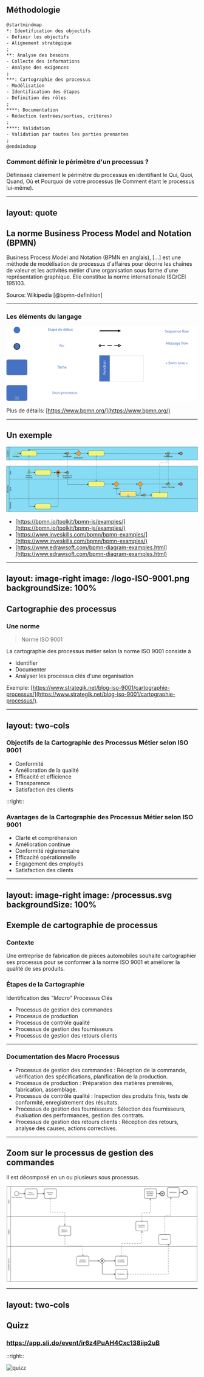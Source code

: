 
## Méthodologie

```plantuml
@startmindmap
*: Identification des objectifs
- Définir les objectifs
- Alignement stratégique
;
**: Analyse des besoins
- Collecte des informations
- Analyse des exigences
;
***: Cartographie des processus
- Modélisation
- Identification des étapes
- Définition des rôles
;
****: Documentation
- Rédaction (entrées/sorties, critères)
;
****: Validation
- Validation par toutes les parties prenantes
;
@endmindmap
```

<!-- 
1. Identification des Objectifs
Définir les objectifs : Clarifiez les objectifs du processus métier. Que souhaitez-vous accomplir ? Quels sont les résultats attendus ?
Alignement stratégique : Assurez-vous que les objectifs du processus sont alignés avec les objectifs stratégiques de l'organisation.
2. Analyse des Besoins
Collecte des informations : Recueillez des informations auprès des parties prenantes, y compris les utilisateurs finaux, les managers et les experts métier.
Analyse des exigences : Identifiez les exigences fonctionnelles et non fonctionnelles du processus.
3. Cartographie du Processus
Modélisation : Utilisez des outils de modélisation comme BPMN (Business Process Model and Notation) pour créer une représentation visuelle du processus.
Identification des étapes : Décomposez le processus en étapes ou activités distinctes.
Définition des rôles : Identifiez les rôles et les responsabilités de chaque acteur impliqué dans le processus.
4. Documentation
Rédaction des procédures : Documentez chaque étape du processus, y compris les entrées, les sorties, les critères de performance et les points de contrôle.
Création de manuels : Préparez des manuels ou des guides pour les utilisateurs finaux et les gestionnaires de processus.
-->

### Comment définir le périmètre d'un processus ?

Définissez clairement le périmètre du processus en identifiant le Qui, Quoi, Quand, Où et Pourquoi de votre processus (le Comment étant le processus lui-même).

---
layout: quote
---

## La norme Business Process Model and Notation (BPMN)

Business Process Model and Notation (BPMN en anglais), [...] est une méthode de modélisation de processus d'affaires pour décrire les chaînes de valeur et les activités métier d'une organisation sous forme d'une représentation graphique. Elle constitue la norme internationale ISO/CEI 195103. 

Source: Wikipedia [@bpmn-definition]

--- 

### Les éléments du langage

![](/bpmn_basics.svg)


Plus de détails: [https://www.bpmn.org/](https://www.bpmn.org/)

<!-- 
En BPMN (Business Process Model and Notation), les concepts de "message" et de "sequence flow" sont utilisés pour représenter différentes formes de communication et de flux dans un processus métier. Voici les différences principales entre un message et un sequence flow :

### Message
- **Définition** : Un message représente la communication entre deux entités distinctes, généralement entre deux pools différents dans un diagramme BPMN.
- **Utilisation** : Les messages sont utilisés pour modéliser l'échange d'informations entre différents participants ou systèmes. Par exemple, l'envoi d'un email, une requête HTTP, ou un appel téléphonique.
- **Représentation** : Les messages sont représentés par une ligne en pointillés avec un cercle ouvert à une extrémité et une flèche à l'autre, souvent accompagnée d'une icône d'enveloppe.
- **Contexte** : Les messages traversent les frontières des pools, indiquant une interaction entre différents acteurs ou systèmes.

### Sequence Flow
- **Définition** : Un sequence flow représente l'ordre d'exécution des activités au sein d'un même pool ou processus.
- **Utilisation** : Les sequence flows sont utilisés pour modéliser la progression logique des tâches, événements et décisions dans un processus. Ils montrent comment une activité suit une autre.
- **Représentation** : Les sequence flows sont représentés par une ligne continue avec une flèche à une extrémité.
- **Contexte** : Les sequence flows ne traversent pas les frontières des pools. Ils sont utilisés pour montrer la séquence des activités à l'intérieur d'un même pool.

### Exemple Visuel
- **Message** : 
  - Pool A envoie un message à Pool B.
  - Représenté par une ligne en pointillés avec une enveloppe.
- **Sequence Flow** : 
  - Activité 1 est suivie par Activité 2 dans le même pool.
  - Représenté par une ligne continue avec une flèche.

### Résumé
- **Message** : Communication entre différents participants (pools).
- **Sequence Flow** : Ordre d'exécution des activités au sein d'un même participant (pool).

Ces distinctions sont essentielles pour modéliser correctement les processus métier et comprendre les interactions et les flux de travail dans un diagramme BPMN.
-->

--- 

## Un exemple

![](/Example_Web-Shop.svg)

* [https://bpmn.io/toolkit/bpmn-js/examples/](https://bpmn.io/toolkit/bpmn-js/examples/)
* [https://www.inveskills.com/bpmn/bpmn-examples/](https://www.inveskills.com/bpmn/bpmn-examples/)
* [https://www.edrawsoft.com/bpmn-diagram-examples.html](https://www.edrawsoft.com/bpmn-diagram-examples.html)

---
layout: image-right
image: /logo-ISO-9001.png
backgroundSize: 100%
---

## Cartographie des processus

### Une norme

> Norme ISO 9001

La cartographie des processus métier selon la norme ISO 9001 consiste à 
* Identifier
* Documenter
* Analyser les processus clés d'une organisation 

Exemple: [https://www.strategik.net/blog-iso-9001/cartographie-processus/](https://www.strategik.net/blog-iso-9001/cartographie-processus/).

---
layout: two-cols
---

### Objectifs de la Cartographie des Processus Métier selon ISO 9001

* Conformité
* Amélioration de la qualité
* Efficacité et efficience
* Transparence 
* Satisfaction des clients

::right::

### Avantages de la Cartographie des Processus Métier selon ISO 9001

* Clarté et compréhension 
* Amélioration continue 
* Conformité réglementaire
* Efficacité opérationnelle
* Engagement des employés
* Satisfaction des clients


<!-- 
### Objectifs de la Cartographie des Processus Métier selon ISO 9001
* Conformité : Assurer que les processus de l'organisation sont conformes aux exigences de la norme ISO 9001.
* Amélioration de la Qualité : Identifier les opportunités d'amélioration continue des processus pour augmenter la qualité des produits ou services.
* Efficacité et Efficience : Optimiser les processus pour réduire les gaspillages et améliorer l'efficacité opérationnelle.
* Transparence : Fournir une vue claire et compréhensible des processus pour tous les membres de l'organisation.
* Satisfaction des Clients : Améliorer la satisfaction des clients en garantissant que les processus répondent à leurs besoins et attentes.

### Avantages de la Cartographie des Processus Métier selon ISO 9001
* Clarté et Compréhension : Facilite la compréhension des processus par tous les membres de l'organisation.
* Amélioration Continue : Identifie les points faibles et les opportunités d'amélioration dans les processus.
* Conformité Réglementaire : Aide à garantir que les processus sont conformes aux exigences réglementaires et normatives.
* Efficacité Opérationnelle : Permet d'optimiser les processus pour réduire les coûts et améliorer l'efficacité.
* Engagement des Employés : Encourage la participation et l'engagement des employés dans l'amélioration des processus.
* Satisfaction des Clients : Contribue à améliorer la qualité des produits ou services, augmentant ainsi la satisfaction des clients.
-->

---
layout: image-right
image: /processus.svg
backgroundSize: 100%
---

## Exemple de cartographie de processus

### Contexte
Une entreprise de fabrication de pièces automobiles souhaite cartographier ses processus pour se conformer à la norme ISO 9001 et améliorer la qualité de ses produits.

### Étapes de la Cartographie
Identification des _"Macro"_ Processus Clés

* Processus de gestion des commandes
* Processus de production
* Processus de contrôle qualité
* Processus de gestion des fournisseurs
* Processus de gestion des retours clients
---

### Documentation des Macro Processus

* Processus de gestion des commandes : Réception de la commande, vérification des spécifications, planification de la production.
* Processus de production : Préparation des matières premières, fabrication, assemblage.
* Processus de contrôle qualité : Inspection des produits finis, tests de conformité, enregistrement des résultats.
* Processus de gestion des fournisseurs : Sélection des fournisseurs, évaluation des performances, gestion des contrats.
* Processus de gestion des retours clients : Réception des retours, analyse des causes, actions correctives.


<!--
 **Chaque macro processus pourra être découpé en processus qui seront spécifiés et documentés**
-->
--- 

## Zoom sur le processus de gestion des commandes

Il est décomposé en un ou plusieurs sous processus.

![](/public/bpmn_sample.svg)

---
layout: two-cols 
---

## Quizz

### https://app.sli.do/event/ir6z4PuAH4Cxc138iip2uB 

::right::

![quizz](/qrcode_slido.png)